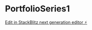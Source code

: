 # PortfolioSeries1

[Edit in StackBlitz next generation editor ⚡️](https://stackblitz.com/~/github.com/itsmemauliii/PortfolioSeries1)